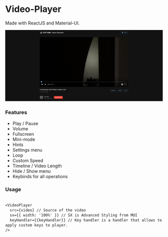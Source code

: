 # Video-Player
Made with ReactJS and Material-UI.

<img src="./public/showcase.png" alt="Showcase Image"/>

### Features
- Play / Pause
- Volume
- Fullscreen
- Mini-mode
- Hints
- Settings menu
- Loop
- Custom Speed
- Timeline / Video Length
- Hide / Show menu
- Keybinds for all operations

### Usage
```tsx

<VideoPlayer
  src={video} // Source of the video
  sx={{ width: '100%' }} // SX is Advanced Styling from MUI
  keyHandler={{keyHandler}} // Key handler is a handler that allows to apply custom keys to player.
/>

```
